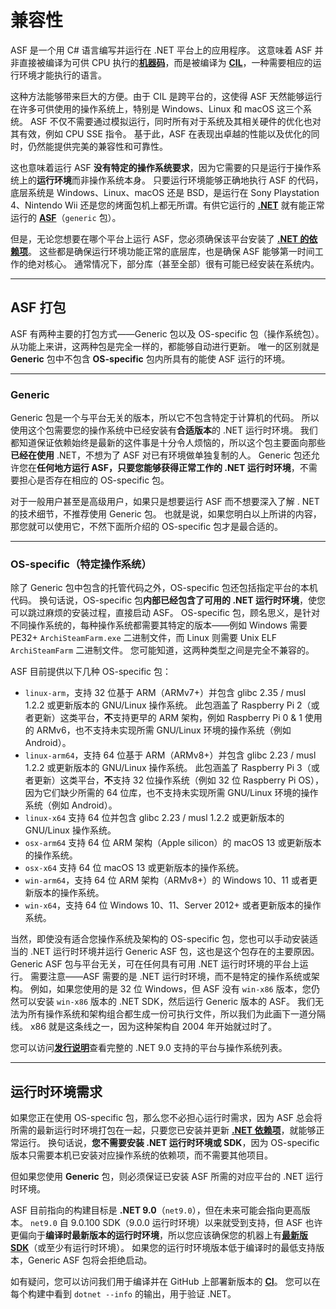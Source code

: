 # 兼容性

ASF 是一个用 C# 语言编写并运行在 .NET 平台上的应用程序。 这意味着 ASF 并非直接被编译为可供 CPU 执行的&#8203;**[机器码](https://en.wikipedia.org/wiki/Machine_code)**，而是被编译为 **[CIL](https://en.wikipedia.org/wiki/Common_Intermediate_Language)**，一种需要相应的运行环境才能执行的语言。

这种方法能够带来巨大的方便。由于 CIL 是跨平台的，这使得 ASF 天然能够运行在许多可供使用的操作系统上，特别是 Windows、Linux 和 macOS 这三个系统。 ASF 不仅不需要通过模拟运行，同时所有对于系统及其相关硬件的优化也对其有效，例如 CPU SSE 指令。 基于此，ASF 在表现出卓越的性能以及优化的同时，仍然能提供完美的兼容性和可靠性。

这也意味着运行 ASF **没有特定的操作系统要求**，因为它需要的只是运行于操作系统上的**运行环境**而非操作系统本身。 只要运行环境能够正确地执行 ASF 的代码，底层系统是 Windows、Linux、macOS 还是 BSD，是运行在 Sony Playstation 4、Nintendo Wii 还是您的烤面包机上都无所谓。有供它运行的 **[.NET](https://dotnet.microsoft.com/download/dotnet)** 就有能正常运行的 **[ASF](https://github.com/JustArchiNET/ArchiSteamFarm/releases/latest)**（`generic` 包）。

但是，无论您想要在哪个平台上运行 ASF，您必须确保该平台安装了 **[.NET 的依赖项](https://github.com/dotnet/core/blob/main/Documentation/prereqs.md)**。 这些都是确保运行环境功能正常的底层库，也是确保 ASF 能够第一时间工作的绝对核心。 通常情况下，部分库（甚至全部）很有可能已经安装在系统内。

---

## ASF 打包

ASF 有两种主要的打包方式——Generic 包以及 OS-specific 包（操作系统包）。 从功能上来讲，这两种包是完全一样的，都能够自动进行更新。 唯一的区别就是 **Generic** 包中不包含 **OS-specific** 包内所具有的能使 ASF 运行的环境。

---

### Generic

Generic 包是一个与平台无关的版本，所以它不包含特定于计算机的代码。 所以使用这个包需要您的操作系统中已经安装有**合适版本**的 .NET 运行时环境。 我们都知道保证依赖始终是最新的这件事是十分令人烦恼的，所以这个包主要面向那些**已经在使用** .NET，不想为了 ASF 对已有环境做单独复制的人。 Generic 包还允许您在**任何地方运行 ASF，只要您能够获得正常工作的 .NET 运行时环境**，不需要担心是否存在相应的 OS-specific 包。

对于一般用户甚至是高级用户，如果只是想要运行 ASF 而不想要深入了解 . NET 的技术细节，不推荐使用 Generic 包。 也就是说，如果您明白以上所讲的内容，那您就可以使用它，不然下面所介绍的 OS-specific 包才是最合适的。

---

### OS-specific（特定操作系统）

除了 Generic 包中包含的托管代码之外，OS-specific 包还包括指定平台的本机代码。 换句话说，OS-specific 包**内部已经包含了可用的 .NET 运行时环境**，使您可以跳过麻烦的安装过程，直接启动 ASF。 OS-specific 包，顾名思义，是针对不同操作系统的，每种操作系统都需要其特定的版本——例如 Windows 需要 PE32+ `ArchiSteamFarm.exe` 二进制文件，而 Linux 则需要 Unix ELF `ArchiSteamFarm` 二进制文件。 您可能知道，这两种类型之间是完全不兼容的。

ASF 目前提供以下几种 OS-specific 包：

- `linux-arm`，支持 32 位基于 ARM（ARMv7+）并包含 glibc 2.35 / musl 1.2.2 或更新版本的 GNU/Linux 操作系统。 此包涵盖了 Raspberry Pi 2（或者更新）这类平台，**不**支持更早的 ARM 架构，例如 Raspberry Pi 0 & 1 使用的 ARMv6，也不支持未实现所需 GNU/Linux 环境的操作系统（例如 Android）。
- `linux-arm64`，支持 64 位基于 ARM（ARMv8+）并包含 glibc 2.23 / musl 1.2.2 或更新版本的 GNU/Linux 操作系统。 此包涵盖了 Raspberry Pi 3（或者更新）这类平台，**不**支持 32 位操作系统（例如 32 位 Raspberry Pi OS），因为它们缺少所需的 64 位库，也不支持未实现所需 GNU/Linux 环境的操作系统（例如 Android）。
- `linux-x64` 支持 64 位并包含 glibc 2.23 / musl 1.2.2 或更新版本的 GNU/Linux 操作系统。
- `osx-arm64` 支持 64 位 ARM 架构（Apple silicon）的 macOS 13 或更新版本的操作系统。
- `osx-x64` 支持 64 位 macOS 13 或更新版本的操作系统。
- `win-arm64`，支持 64 位 ARM 架构（ARMv8+）的 Windows 10、11 或者更新版本的操作系统。
- `win-x64`，支持 64 位 Windows 10、11、Server 2012+ 或者更新版本的操作系统。

当然，即使没有适合您操作系统及架构的 OS-specific 包，您也可以手动安装适当的 .NET 运行时环境并运行 Generic ASF 包，这也是这个包存在的主要原因。 Generic ASF 包与平台无关，可在任何具有可用 .NET 运行时环境的平台上运行。 需要注意——ASF 需要的是 .NET 运行时环境，而不是特定的操作系统或架构。 例如，如果您使用的是 32 位 Windows，但 ASF 没有 `win-x86` 版本，您仍然可以安装 `win-x86` 版本的 .NET SDK，然后运行 Generic 版本的 ASF。 我们无法为所有操作系统和架构组合都生成一份可执行文件，所以我们为此画下一道分隔线。 x86 就是这条线之一，因为这种架构自 2004 年开始就过时了。

您可以访问[**发行说明**](https://github.com/dotnet/core/blob/main/release-notes/9.0/supported-os.md)查看完整的 .NET 9.0 支持的平台与操作系统列表。

---

## 运行时环境需求

如果您正在使用 OS-specific 包，那么您不必担心运行时需求，因为 ASF 总会将所需的最新运行时环境打包在一起，只要您已安装并更新 **[.NET 依赖项](https://github.com/dotnet/core/blob/main/Documentation/prereqs.md)**，就能够正常运行。 换句话说，**您不需要安装 .NET 运行时环境或 SDK**，因为 OS-specific 版本只需要本机已安装对应操作系统的依赖项，而不需要其他项目。

但如果您使用 **Generic** 包，则必须保证已安装 ASF 所需的对应平台的 .NET 运行时环境。

ASF 目前指向的构建目标是 **.NET 9.0**（`net9.0`），但在未来可能会指向更高版本。 `net9.0` 自 9.0.100 SDK（9.0.0 运行时环境）以来就受到支持，但 ASF 也许更偏向于**编译时最新版本的运行时环境**，所以您应该确保您的机器上有[**最新版 SDK**](https://dotnet.microsoft.com/download)（或至少有运行时环境）。 如果您的运行时环境版本低于编译时的最低支持版本，Generic ASF 包将会拒绝启动。

如有疑问，您可以访问我们用于编译并在 GitHub 上部署新版本的 **[CI](https://github.com/JustArchiNET/ArchiSteamFarm/actions/workflows/publish.yml?query=branch%3Amain)**。 您可以在每个构建中看到 `dotnet --info` 的输出，用于验证 .NET。